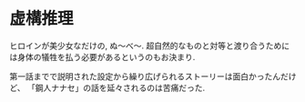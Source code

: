 # 虚構推理

ヒロインが美少女なだけの, ぬ〜べ〜.
超自然的なものと対等と渡り合うためには身体の犠牲を払う必要があるというのもお決まり.

第一話までで説明された設定から繰り広げられるストーリーは面白かったんだけど、
「鋼人ナナセ」の話を延々されるのは苦痛だった.
